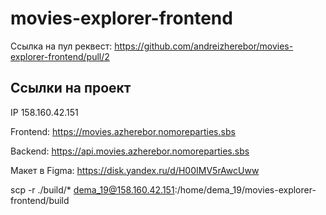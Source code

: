 # movies-explorer-frontend
 
Ссылка на пул реквест: https://github.com/andreizherebor/movies-explorer-frontend/pull/2

## Ссылки на проект

IP 158.160.42.151

Frontend: https://movies.azherebor.nomoreparties.sbs

Backend: https://api.movies.azherebor.nomoreparties.sbs

Макет в Figma: https://disk.yandex.ru/d/H00IMV5rAwcUww



scp -r ./build/* dema_19@158.160.42.151:/home/dema_19/movies-explorer-frontend/build
